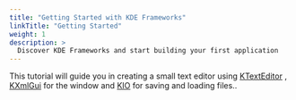 ```yaml
---
title: "Getting Started with KDE Frameworks"
linkTitle: "Getting Started"
weight: 1
description: >
  Discover KDE Frameworks and start building your first application
---
```


This tutorial will guide you in creating a small text editor using
[KTextEditor](https://api.kde.org/frameworks/ktexteditor/html/index.html)
, [KXmlGui](https://api.kde.org/frameworks/kxmlgui/html/index.html) for
the window and [KIO](https://api.kde.org/frameworks/kio/html/index.html)
for saving and loading files..
